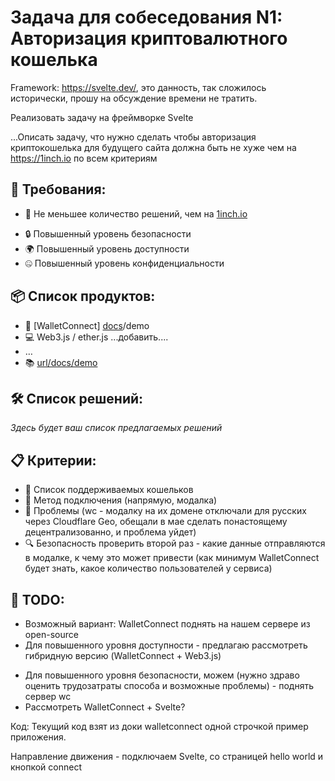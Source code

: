 # Задача для собеседования N1: Авторизация криптовалютного кошелька
Framework: https://svelte.dev/, это данность, так сложилось исторически, прошу на обсуждение времени не тратить.

<!--
В задаче может быть четко сказано на каком фреймворке необходимо сделать эту задачу 
и разработчик должен руководствоваться текущей постановкой(технической), которая пришла от лида, 
без лишней интерпритации
Обсуждать возможно бизнес требования к задаче для более быстрой ее реализации (вероятно найти компромисс
по каким то требованиям для ускорения разработки)
-->
Реализовать задачу на фреймворке Svelte

<!-- 
"должна быть не хуже" - не совсем понятно по каким именно критериям должна быть реализована задача
критерии должны быть сформулированы аналитиком/менеждером который как раз и должен провести анализ требований
в обратном случае может получиться так что взгляд на данные критерии у бизнеса и у разработки отличается
или вариант 2 - разработчик должен провести анализ данных критериев и солгаловать их с бизнесом
-->
...Описать задачу, что нужно сделать чтобы авторизация криптокошелька для будущего сайта должна быть не хуже чем на  https://1inch.io по всем критериям

<!--
требования в постановке достаточно абстрактные, что может привести к увеличениею времени разработки задачи
-->

## 🎯 Требования:
- 🚀 Не меньшее количество решений, чем на [1inch.io](https://1inch.io)
<!--
 Не уверен на счет задачи авторизации криптовалетного кошелька но как правило все сервисы авторизации по дефолту
 предоставляют повышенные уровень ниже перечисленных пунктов (auth0,Keycloak)
-->
- 🔒 Повышенный уровень безопасности
- 🌍 Повышенный уровень доступности
- 🤐 Повышенный уровень конфиденциальности


## 📦 Список продуктов:
- 🤝 [WalletConnect] [docs](https://docs.walletconnect.com/getting-started)/demo
- 💻 Web3.js / ether.js ...добавить....
- …
- 📚 [url/docs/demo](#)

## 🛠️ Список решений:
*Здесь будет ваш список предлагаемых решений*

## 📋 Критерии:
- 📒 Список поддерживаемых кошельков
- 🔗 Метод подключения (напрямую, модалка)
- 🚧 Проблемы (wc - модалку на их домене отключали для русских через Cloudflare Geo, обещали в мае сделать понастоящему децентрализованно, и проблема уйдет)
- 🔍 Безопасность проверить второй раз - какие данные отправляются в модалке, к чему это может привести (как минимум WalletConnect будет знать, какое количество пользователей у сервиса)

## 📝 TODO:
<!-- насколько оупен соурс решение безопастно -->
- Возможный вариант: WalletConnect поднять на нашем сервере из open-source
- Для повышенного уровня доступности - предлагаю рассмотреть гибридную версию (WalletConnect + Web3.js)
<!--
для повышения уровня безопасности можно коненчо развернуть все на своих серверах но это будет ясно трудозатратнее чем
использование сервиса тем более я думаю что подобный  сервис отвечает за приватность данных
стоит ли изобретать велосипед?
но если развернуть данное решение у себя то это будет как минимум надежнее(мы не зависим от работы стороннего сервиса) 
-->
- Для повышенного уровня безопасности, можем (нужно здраво оценить трудозатраты способа и возможные проблемы) - поднять сервер wc
- Рассмотреть WalletConnect + Svelte?

Код:
Текущий код взят из доки walletconnect одной строчкой пример приложения.

Направление движения - подключаем Svelte, со страницей hello world и кнопкой connect
